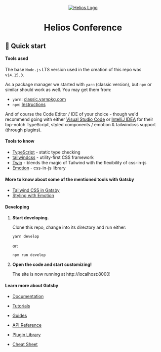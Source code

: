<p align="center">
  <a href="https://github.com/solana-labs/helios-build">
    <img alt="Helios Logo" src="https://github.com/solana-labs/helios-build/blob/main/src/images/helios_logo_white.inline.svg" />
  </a>
</p>
<h1 align="center">
  Helios Conference
</h1>

## 🚀 Quick start

#### Tools used

The base `Node.js` LTS version used in the creation of this repo was `v14.15.3`.

As a package manager we started with `yarn` (classic version), but `npm` or
similar should work as well. You may get them from:

- `yarn`: [classic.yarnpkg.com](https://classic.yarnpkg.com/lang/en/)
- `npm`: [Instructions](https://www.npmjs.com/get-npm)

And of course the Code Editor / IDE of your choice - though we'd recommend
going with either [Visual Studio Code](https://code.visualstudio.com/) or
[IntelliJ IDEA](https://www.jetbrains.com/idea/) for their top-notch TypeScript,
styled components / emotion & tailwindcss support (through plugins).

#### Tools to know

- [TypeScript](https://www.typescriptlang.org/) - static type checking
- [tailwindcss](https://tailwindcss.com/) - utility-first CSS framework
- [Twin](https://github.com/ben-rogerson/twin.macro) - blends the magic of Tailwind with the flexibility of css-in-js
- [Emotion](https://emotion.sh/docs/styled) - css-in-js library

#### More to know about some of the mentioned tools with Gatsby

- [Tailwind CSS in Gatsby](https://www.gatsbyjs.com/docs/how-to/styling/tailwind-css/)
- [Styling with Emotion](https://www.gatsbyjs.com/docs/how-to/styling/emotion/)

#### Developing

1.  **Start developing.**

    Clone this repo, change into its directory and run either:

    ```sh
    yarn develop
    ```

    or:

    ```sh
    npm run develop
    ```

2.  **Open the code and start customizing!**

    The site is now running at http://localhost:8000!

#### Learn more about Gatsby

- [Documentation](https://www.gatsbyjs.com/docs)

- [Tutorials](https://www.gatsbyjs.com/tutorial/?utm_source=starter&utm_medium=readme&utm_campaign=minimal-starter)

- [Guides](https://www.gatsbyjs.com/tutorial/?utm_source=starter&utm_medium=readme&utm_campaign=minimal-starter)

- [API Reference](https://www.gatsbyjs.com/docs/api-reference/?utm_source=starter&utm_medium=readme&utm_campaign=minimal-starter)

- [Plugin Library](https://www.gatsbyjs.com/plugins?utm_source=starter&utm_medium=readme&utm_campaign=minimal-starter)

- [Cheat Sheet](https://www.gatsbyjs.com/docs/cheat-sheet/?utm_source=starter&utm_medium=readme&utm_campaign=minimal-starter)
